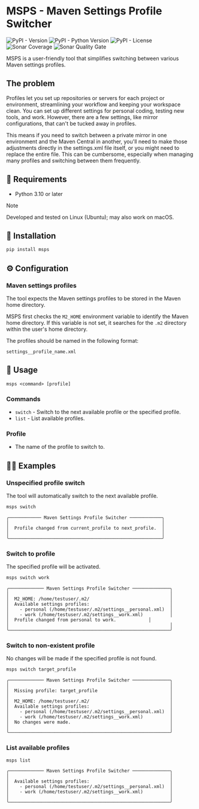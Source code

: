 # MSPS - Maven Settings Profile Switcher

![PyPI - Version](https://img.shields.io/pypi/v/msps?style=for-the-badge)
![PyPI - Python Version](https://img.shields.io/pypi/pyversions/msps?style=for-the-badge)
![PyPI - License](https://img.shields.io/pypi/l/msps?style=for-the-badge)
![Sonar Coverage](https://img.shields.io/sonar/coverage/tyutyutyu_msps?server=https%3A%2F%2Fsonarcloud.io&style=for-the-badge)
![Sonar Quality Gate](https://img.shields.io/sonar/quality_gate/tyutyutyu_msps?server=https%3A%2F%2Fsonarcloud.io&style=for-the-badge)

MSPS is a user-friendly tool that simplifies switching between various Maven
settings profiles.

## The problem

Profiles let you set up repositories or servers for each project or
environment, streamlining your workflow and keeping your workspace clean. You
can set up different settings for personal coding, testing new tools, and
work. However, there are a few settings, like mirror configurations, that
can't be tucked away in profiles.

This means if you need to switch between a private mirror in one environment
and the Maven Central in another, you'll need to make those adjustments
directly in the settings.xml file itself, or you might need to replace the
entire file. This can be cumbersome, especially when managing many profiles and
switching between them frequently.

## :hammer: Requirements

- Python 3.10 or later

> [!NOTE]
> Developed and tested on Linux (Ubuntu); may also work on macOS.

## :floppy_disk: Installation

```bash
pip install msps
```

## :gear: Configuration

### Maven settings profiles

The tool expects the Maven settings profiles to be stored in the Maven home directory.

MSPS first checks the `M2_HOME` environment variable to identify the Maven home directory. If this variable is not set, it searches for the `.m2` directory within the user's home directory.

The profiles should be named in the following format:

```plain
settings__profile_name.xml
```

## :wrench: Usage

```plain
msps <command> [profile]
```

### Commands

- `switch` - Switch to the next available profile or the specified profile.
- `list` - List available profiles.

### Profile

- The name of the profile to switch to.

## :man_mechanic: Examples

### Unspecified profile switch

The tool will automatically switch to the next available profile.

```bash
msps switch
```

```plain
╭──────────── Maven Settings Profile Switcher ────────────╮
│                                                         │
│  Profile changed from current_profile to next_profile.  │
│                                                         │
╰─────────────────────────────────────────────────────────╯
```

### Switch to profile

The specified profile will be activated.

```bash
msps switch work
```

```plain
╭───────────── Maven Settings Profile Switcher ──────────────╮
│                                                            │
│  M2_HOME: /home/testuser/.m2/                              │
│  Available settings profiles:                              │
│    - personal (/home/testuser/.m2/settings__personal.xml)  │
│    - work (/home/testuser/.m2/settings__work.xml)          │
│  Profile changed from personal to work.            │
│                                                            │
╰────────────────────────────────────────────────────────────╯
```

### Switch to non-existent profile

No changes will be made if the specified profile is not found.

```bash
msps switch target_profile
```

```plain
╭───────────── Maven Settings Profile Switcher ──────────────╮
│                                                            │
│  Missing profile: target_profile                           │
│                                                            │
│  M2_HOME: /home/testuser/.m2/                              │
│  Available settings profiles:                              │
│    - personal (/home/testuser/.m2/settings__personal.xml)  │
│    - work (/home/testuser/.m2/settings__work.xml)          │
│  No changes were made.                                     │
│                                                            │
╰────────────────────────────────────────────────────────────╯
```

### List available profiles

```bash
msps list
```

```plain
╭───────────── Maven Settings Profile Switcher ──────────────╮
│                                                            │
│  Available settings profiles:                              │
│    - personal (/home/testuser/.m2/settings__personal.xml)  │
│    - work (/home/testuser/.m2/settings__work.xml)          │
│                                                            │
╰────────────────────────────────────────────────────────────╯
```
